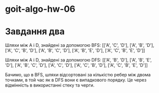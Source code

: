 # goit-algo-hw-06

# Завдання два

Шляхи між А і D, знайдені за допомогою BFS: [['A', 'C', 'D'], ['A', 'B', 'D'], ['A', 'C', 'B', 'D'], ['A', 'B', 'C', 'D'], ['A', 'B', 'E', 'D'], ['A', 'C', 'B', 'E', 'D']]

Шляхи між А і D, знайдені за допомогою DFS: [['A', 'B', 'D'], ['A', 'B', 'E', 'D'], ['A', 'B', 'C', 'D'], ['A', 'C', 'D'], ['A', 'C', 'B', 'D'], ['A', 'C', 'B', 'E', 'D']]

Бачимо, що в BFS, шляхи відсортовані за кількістю ребер між двома точками, в той час як в DFS вони є випадкового порядку. Це через відмінність в використанні стеку та черги. 
